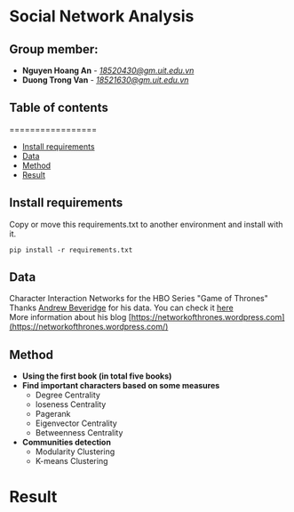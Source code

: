 # Social Network Analysis

## Group member:
* **Nguyen Hoang An** - *18520430@gm.uit.edu.vn*
* **Duong Trong Van** - *18521630@gm.uit.edu.vn*

## Table of contents
=================

<!--ts-->
   * [Install requirements](#install-requirements)
   * [Data](#data)
   * [Method](#method)
   * [Result](result)
<!--te-->

## Install requirements
Copy or move this requirements.txt to another environment and install with it.
```Shell
pip install -r requirements.txt
```
## Data
Character Interaction Networks for the HBO Series "Game of Thrones"  
Thanks [Andrew Beveridge](https://twitter.com/mathbeveridge) for his data. You can check it [here](https://github.com/mathbeveridge/gameofthrones)  
More information about his blog [https://networkofthrones.wordpress.com](https://networkofthrones.wordpress.com/)

## Method
* **Using the first book (in total five books)**
* **Find important characters based on some measures**
    * Degree Centrality
    * loseness Centrality
    * Pagerank
    * Eigenvector Centrality
    * Betweenness Centrality
* **Communities detection** 
    * Modularity Clustering
    * K-means Clustering
 
 # Result
 
